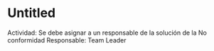 # Untitled

Actividad: Se debe asignar a un responsable de la solución de la No conformidad
Responsable: Team Leader